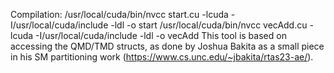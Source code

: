 Compilation: 
/usr/local/cuda/bin/nvcc start.cu -lcuda -I/usr/local/cuda/include -ldl -o start
/usr/local/cuda/bin/nvcc vecAdd.cu -lcuda -I/usr/local/cuda/include -ldl -o vecAdd
This tool is based on accessing the QMD/TMD structs, as done by Joshua Bakita as a small piece in his SM partitioning work (https://www.cs.unc.edu/~jbakita/rtas23-ae/).
